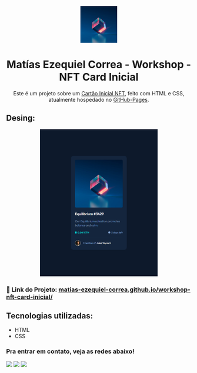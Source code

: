 <div align="center">
  <img alt="Logo" src="src/images/image-equilibrium.jpg" width="100" />
</div>
<h1 align="center">
  Matías Ezequiel Correa - Workshop - NFT Card Inicial
</h1>
<p align="center">
  Este é um projeto sobre um <a href="https://matias-ezequiel-correa.github.io/workshop-nft-card-inicial/" target="_blank">Cartão Inicial NFT</a>, feito com HTML e CSS, atualmente hospedado no <a href="https://github.com/matias-ezequiel-correa">GitHub-Pages</a>.
</p>

## Desing: 
[<p align="center"><img height="400em" src="./src/design/desktop-design.PNG" alt="Workshop - NFT Card Inicial - Versão Desktop">](https://matias-ezequiel-correa.github.io/workshop-nft-card-inicial/)<p>

### 🔗 Link do Projeto: <a href="https://matias-ezequiel-correa.github.io/workshop-nft-card-inicial/" target="_blank">matias-ezequiel-correa.github.io/workshop-nft-card-inicial/</a>

## Tecnologias utilizadas:

 * HTML
 * CSS

 ### Pra entrar em contato, veja as redes abaixo!
 
<div> 
  <a href="https://instagram.com/maticorrea10" target="_blank"><img src="https://img.shields.io/badge/-Instagram-%23E4405F?style=for-the-badge&logo=instagram&logoColor=white" target="_blank"></a>
  <a href = "https://matiasecorrea19@gmail.com"><img src="https://img.shields.io/badge/-Gmail-%23333?style=for-the-badge&logo=gmail&logoColor=white" target="_blank"></a>
  <a href="https://www.linkedin.com/in/matías-ezequiel-correa" target="_blank"><img src="https://img.shields.io/badge/-LinkedIn-%230077B5?style=for-the-badge&logo=linkedin&logoColor=white" target="_blank"></a> 
</div>
